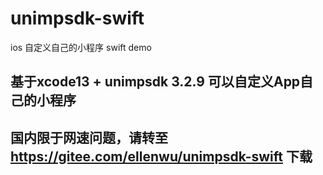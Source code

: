 # unimpsdk-swift
ios 自定义自己的小程序 swift demo

## 基于xcode13 + unimpsdk 3.2.9 可以自定义App自己的小程序

## 国内限于网速问题，请转至 https://gitee.com/ellenwu/unimpsdk-swift 下载
